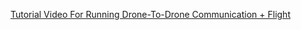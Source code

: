 [Tutorial Video For Running Drone-To-Drone Communication + Flight](https://drive.google.com/file/d/17-rLpAumjmc_p_EiKA09Fj9I2nQ5LNkR/view?usp=drive_link)
